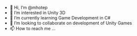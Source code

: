 - 👋 Hi, I’m @mhotep
- 👀 I’m interested in Unity 3D
- 🌱 I’m currently learning Game Development in C#
- 💞️ I’m looking to collaborate on development of Unity Games
- 📫 How to reach me ...

<!---
mhotep/mhotep is a ✨ special ✨ repository because its `README.md` (this file) appears on your GitHub profile.
You can click the Preview link to take a look at your changes.
--->
